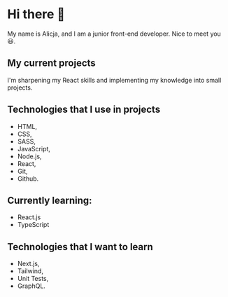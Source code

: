 # Hi there 👋

My name is Alicja, and I am a junior front-end developer. Nice to meet you 😃.

## My current projects

I'm sharpening my React skills and implementing my knowledge into small projects.

## Technologies that I use in projects

- HTML,
- CSS,
- SASS,
- JavaScript,
- Node.js,
- React,
- Git,
- Github.

## Currently learning:

- React.js
- TypeScript

## Technologies that I want to learn

- Next.js,
- Tailwind,
- Unit Tests,
- GraphQL.
